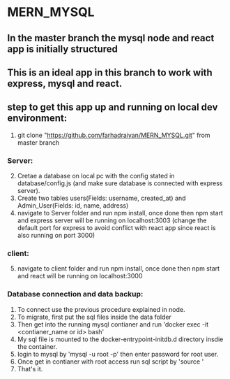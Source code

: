 # MERN_MYSQL

## In the master branch the mysql node and react app is initially structured
## This is an ideal app in this branch to work with express, mysql and react.
## step to get this app up and running on local dev environment:
1. git clone "https://github.com/farhadraiyan/MERN_MYSQL.git" from master branch
### Server:
2. Cretae a database on local pc with the config stated in database/config.js (and make sure database is connected with express server).
3. Create two tables users(Fields: username, created_at) and Admin_User(Fields: id, name, address)
4. navigate to Server folder and run npm install, once done then npm start and express server will be running on localhost:3003 (change the default port for express to avoid conflict with react app since react is also running on port 3000)

### client:
5. navigate to client folder and run npm install, once done then npm start and react will be running on localhost:3000

### Database connection and data backup:
1. To connect use the previous procedure explained in  node.
2. To migrate, first put the sql files inside the data folder 
3. Then get into the running mysql contianer and run 'docker exec -it <contianer_name or id> bash'
4. My sql file is mounted to the  docker-entrypoint-initdb.d directory insdie the container.
5. login to mysql by 'mysql -u root -p' then enter password for root user.
6. Once get in contianer with root access run sql script by 'source <sqlfile name>'
7. That's it.


